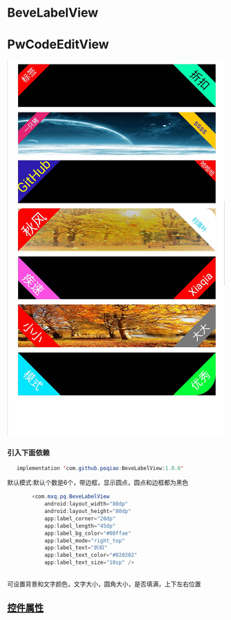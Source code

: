 # BeveLabelView
# PwCodeEditView
![image](https://github.com/poqiao/BeveLabelView/blob/1.0.0/app/src/main/res/mipmap-xxhdpi/model.png)<br>
### 引入下面依赖</br>
```Java
   implementation 'com.github.poqiao:BeveLabelView:1.0.0'
```
默认模式:默认个数是6个，带边框，显示圆点，圆点和边框都为黑色
```Java
        <com.mxq.pq.BeveLabelView
            android:layout_width="80dp"
            android:layout_height="80dp"
            app:label_corner="20dp"
            app:label_length="45dp"
            app:label_bg_color="#00ffae"
            app:label_mode="right_top"
            app:label_text="折扣"
            app:label_text_color="#020202"
            app:label_text_size="18sp" />
```
<br>可设置背景和文字颜色，文字大小，圆角大小，是否填满，上下左右位置</br>

## [控件属性](https://github.com/poqiao/BeveLabelView/blob/1.0.0/beve_labelview/src/main/res/values/attrs.xml)


